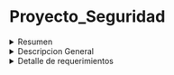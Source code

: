 # Proyecto_Seguridad
<details>
  <summary>Resumen</summary>

</details>

<details>
  <summary>Descripcion General</summary>

</details>

<details>
  <summary>Detalle de requerimientos</summary>

</details>
